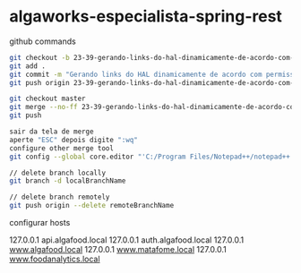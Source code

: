 # algaworks-especialista-spring-rest

github commands

```bash
git checkout -b 23-39-gerando-links-do-hal-dinamicamente-de-acordo-com-permissoes-do-usuario
git add .
git commit -m "Gerando links do HAL dinamicamente de acordo com permissões do usuário"
git push origin 23-39-gerando-links-do-hal-dinamicamente-de-acordo-com-permissoes-do-usuario

git checkout master
git merge --no-ff 23-39-gerando-links-do-hal-dinamicamente-de-acordo-com-permissoes-do-usuario
git push

sair da tela de merge
aperte "ESC" depois digite ":wq"
configure other merge tool
git config --global core.editor "'C:/Program Files/Notepad++/notepad++.exe' -multiInst -notabbar -nosession -noPlugin"

// delete branch locally
git branch -d localBranchName

// delete branch remotely
git push origin --delete remoteBranchName
```

configurar hosts

127.0.0.1       api.algafood.local
127.0.0.1       auth.algafood.local
127.0.0.1       www.algafood.local
127.0.0.1       www.matafome.local
127.0.0.1       www.foodanalytics.local